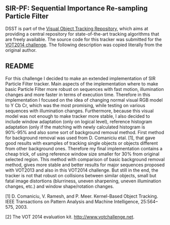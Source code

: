 SIR-PF: Sequential Importance Re-sampling Particle Filter
-------------------------------------------------------------------------------

DSST is part of the [Visual Object Tracking Repository](https://github.com/gnebehay/VOTR),
which aims at providing a central repository for state-of-the-art tracking algorithms that are freely available.
The source code for this tracker was submitted for the [VOT2014 challenge](https://www.votchallenge.net).
The following description was copied literally from the original author.

README
----------------------------------------------------------------------------

For this challenge I decided to make an extended implementation of SIR Particle Filter tracker. Main aspects of the
implementation where to make basic Particle Filter more robust on sequences with fast motion, illumination changes
and more faster in terms of execution time. Therefore in this implementation I focused on the idea of changing normal
visual RGB model to Y Cb Cr, which was the most promising, while testing on various sequences with illumination
changes. Furthermore, because this visual model was not enough to make tracker more stable, I also decided to include
window adaptation (only on logical level), reference histogram adaptation (only if the matching with newly calculated
histogram is 90%-95% and also some sort of background removal method. First method for background removal was
used from D. Comaniciu etal. [1], that gave good results with examples of tracking single objects or objects different
from other background ones. Therefore my final implementation contains a cheap trick, of using reference window size
smaller for 30% from original selected region. This method with comparison of basic background removal method,
gives more stable and better results for major sequences proposed with VOT2013 and also in this VOT2014 challenge.
But still in the end, the tracker is not that robust on collisions between similar objects, small but fatal image distortions
(blurriness, uneven sharpening, uneven illumination changes, etc.) and window shape/rotation changes.

[1] D. Comaniciu, V. Ramesh, and P. Meer. Kernel-Based Object Tracking. IEEE Transactions on Pattern Analysis and Machine
Intelligence, 25:564–575, 2003.

[2] The VOT 2014 evaluation kit. http://www.votchallenge.net.
